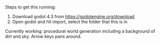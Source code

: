Steps to get this running:
1. Download godot 4.3 from https://godotengine.org/download
2. Open godot and hit import, select the folder that this is in

Currently working: procedural world generation including a background of dirt and sky. Arrow keys pans around.
